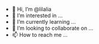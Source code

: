 - 👋 Hi, I’m @lilalia
- 👀 I’m interested in ...
- 🌱 I’m currently learning ...
- 💞️ I’m looking to collaborate on ...
- 📫 How to reach me ...

<!---
lilalia/lilalia is a ✨ special ✨ repository because its `README.md` (this file) appears on your GitHub profile.
You can click the Preview link to take a look at your changes.
--->
